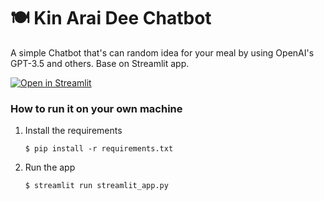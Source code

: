 # 🍽️ Kin Arai Dee Chatbot

A simple Chatbot that's can random idea for your meal by using OpenAI's GPT-3.5 and others.
Base on Streamlit app.

[![Open in Streamlit](https://static.streamlit.io/badges/streamlit_badge_black_white.svg)](https://chatbot-template.streamlit.app/)

### How to run it on your own machine

1. Install the requirements

   ```
   $ pip install -r requirements.txt
   ```

2. Run the app

   ```
   $ streamlit run streamlit_app.py
   ```
